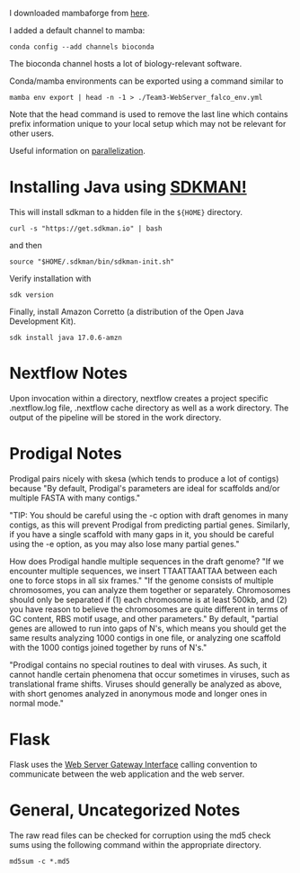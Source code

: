 I downloaded mambaforge from [here](https://github.com/conda-forge/miniforge#mambaforge).

I added a default channel to mamba: 
```
conda config --add channels bioconda
```

The bioconda channel hosts a lot of biology-relevant software. 

Conda/mamba environments can be exported using a command similar to
```
mamba env export | head -n -1 > ./Team3-WebServer_falco_env.yml
```

Note that the head command is used to remove the last line which contains prefix information unique to your local setup which may not be relevant for other users.

Useful information on [parallelization](https://www.nextflow.io/docs/latest/faq.html?highlight=parallel#how-do-i-process-multiple-input-files-in-parallel).  

# Installing Java using [SDKMAN!](https://sdkman.io/install)
This will install sdkman to a hidden file in the ```${HOME}``` directory.
```
curl -s "https://get.sdkman.io" | bash
```
and then 
```
source "$HOME/.sdkman/bin/sdkman-init.sh"
```
Verify installation with
```
sdk version
```
Finally, install Amazon Corretto (a distribution of the Open Java Development Kit).
```
sdk install java 17.0.6-amzn
```

# Nextflow Notes
Upon invocation within a directory, nextflow creates a project specific .nextflow.log file, .nextflow cache directory as well as a work directory.  The output of the pipeline will be stored in the work directory. 

# Prodigal Notes
Prodigal pairs nicely with skesa (which tends to produce
a lot of contigs) because "By default, Prodigal's parameters 
are ideal for scaffolds and/or multiple FASTA with many contigs."

"TIP: You should be careful using the -c option with draft 
genomes in many contigs, as this will prevent Prodigal from 
predicting partial genes. Similarly, if you have a single 
scaffold with many gaps in it, you should be careful using 
the -e option, as you may also lose many partial genes."

How does Prodigal handle multiple sequences in the draft genome?
"If we encounter multiple sequences, we insert TTAATTAATTAA between 
each one to force stops in all six frames."
"If the genome consists of multiple chromosomes, you can analyze 
them together or separately. Chromosomes should only be separated 
if (1) each chromosome is at least 500kb, and (2) you have reason 
to believe the chromosomes are quite different in terms of GC content,
RBS motif usage, and other parameters."
By default, "partial genes are allowed to run into gaps of N's, 
which means you should get the same results analyzing 1000 contigs 
in one file, or analyzing one scaffold with the 1000 contigs joined 
together by runs of N's."

"Prodigal contains no special routines to deal with viruses. 
As such, it cannot handle certain phenomena that occur sometimes 
in viruses, such as translational frame shifts. Viruses should 
generally be analyzed as above, with short genomes analyzed in 
anonymous mode and longer ones in normal mode."

# Flask
Flask uses the [Web Server Gateway Interface](https://en.wikipedia.org/wiki/Web_Server_Gateway_Interface) calling convention to communicate between the web application and the web server.

# General, Uncategorized Notes
The raw read files can be checked for corruption using the md5 check sums using the following command within the appropriate directory.
```
md5sum -c *.md5
``` 
